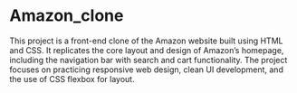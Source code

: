 # Amazon_clone
This project is a front-end clone of the Amazon website built using HTML and CSS. It replicates the core layout and design of Amazon’s homepage, including the navigation bar with search and cart functionality. The project focuses on practicing responsive web design, clean UI development, and the use of CSS flexbox for layout.
